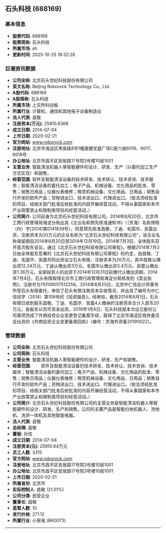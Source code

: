 ## 石头科技 (688169)

### 基本信息

- **股票代码**: 688169
- **股票简称**: 石头科技
- **所属市场**: sh
- **更新时间**: 2025-10-25 18:32:26

### 巨潮资讯数据

- **公司全称**: 北京石头世纪科技股份有限公司
- **英文名称**: Beijing Roborock Technology Co., Ltd.
- **A股代码**: 688169
- **A股简称**: 石头科技
- **所属市场**: 上交所科创板
- **所属行业**: 计算机、通信和其他电子设备制造业
- **法人代表**: 昌敬
- **注册资本(万元)**: 25910.6368
- **成立日期**: 2014-07-04
- **上市日期**: 2020-02-21
- **官方网站**: www.roborock.com
- **注册地址**: 北京市海淀区黑泉路8号1幢康健宝盛广场C座六层6016、6017、6018号
- **办公地址**: 北京市昌平区安居路17号院3号楼10层1001
- **主营业务**: 智能清洁机器人等智能硬件的设计、研发、生产（以委托加工生产方式实现）和销售。
- **经营范围**: 软件及智能清洁设备的技术研发、技术转让、技术咨询、技术服务；智能清洁设备的委托加工；电子产品、机械设备、文化用品的批发、零售；销售日用品；仪器仪表维修；租赁机械设备、文化用品、日用品；销售自行开发的软件产品；货物进出口、技术进出口、代理进出口。（依法须经批准的项目，经相关部门批准后依批准的内容开展经营活动，不得从事国家和本市产业政策禁止和限制类项目的经营活动。）
- **公司简介**: 公司前身为北京石头世纪科技有限公司。2014年6月20日，北京市工商行政管理局海淀分局出具《企业名称预先核准通知书》（（京海）名称预核（内）字[2014]第0141839号），同意预先核准昌敬、丁迪、毛国华、吴震出资，注册资本为20万元的企业名称为“北京石头世纪科技有限公司”，该企业名称保留期自2014年6月20日至2014年12月19日。2014年7月3日，全体股东召开首次股东会议，通过《北京石头世纪科技有限公司章程》。根据2014年7月3日由全体股东签署的《北京石头世纪科技有限公司章程》的约定，由昌敬、丁迪、毛国华、吴震共同出资设立石头有限，注册资本为20万元，其中昌敬认缴出资12.24万元、丁迪认缴出资3万元、毛国华认缴出资3.4万元、吴震认缴出资1.36万元，全部投资人的出资于2014年12月31日前缴付认缴出资额。2014年7月4日，石头有限取得北京市工商行政管理局海淀分局核发的《营业执照》，注册号为110108017512256。2014年8月20日，北京中仁信会计师事务所受石头有限委托，审验了石头有限注册资本实收情况，并出具了编号为中仁信验字（2014）第108号的《验资报告》。经审验，截至2014年8月1日，石头有限已收到股东昌敬、丁迪、毛国华、吴震4人缴纳的注册资本合计人民币20万元，各股东以货币资金出资。2019年1月4日，石头科技就本次设立股份公司事项完成了外商投资企业变更登记备案手续，取得了北京市海淀区商务委员会出具的《外商投资企业变更备案回执》（编号：京海外资备20190022）。

### 雪球数据

- **公司全称**: 北京石头世纪科技股份有限公司
- **公司简称**: 石头科技
- **主营业务**: 智能清洁机器人等智能硬件的设计、研发、生产和销售。
- **经营范围**: 　　软件及智能清洁设备的技术研发、技术转让、技术咨询、技术服务；智能清洁设备的委托加工；电子产品、机械设备、文化用品的批发、零售；销售日用品；仪器仪表维修；租赁机械设备、文化用品、日用品；销售自行开发的软件产品；货物进出口、技术进出口、代理进出口。（依法须经批准的项目，经相关部门批准后依批准的内容开展经营活动，不得从事国家和本市产业政策禁止和限制类项目的经营活动。）
- **公司简介**: 北京石头世纪科技股份有限公司的主营业务是智能清洁机器人等智能硬件的设计、研发、生产和销售。公司的主要产品是智能扫地机器人、洗地机、洗烘一体机及其他智能电器。
- **法人代表**: 昌敬
- **总经理**: 昌敬
- **董秘**: 孙佳
- **成立日期**: 2014-07-04
- **注册资本(元)**: 25910.64万元
- **员工人数**: 3315
- **官方网站**: www.roborock.com
- **注册地址**: 北京市昌平区安居路17号院3号楼10层1001
- **办公地址**: 北京市昌平区安居路17号院3号楼10层1001
- **上市日期**: 2020-02-21
- **所属省份**: 北京市
- **实际控制人**: 昌敬 (21.01%)
- **公司分类**: 民营企业
- **董事长**: 昌敬
- **高管人数**: 10
- **发行价格**: 271.12
- **所属行业**: 小家电 (BK0073)

---